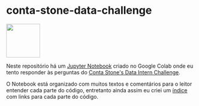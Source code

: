 # conta-stone-data-challenge 
<img src="https://upload.wikimedia.org/wikipedia/commons/thumb/a/a8/Logo-Stone.svg/500px-Logo-Stone.svg.png" width=90/>

Neste repositório há um [Jupyter Notebook](https://github.com/Eric-Mendes/conta-stone-data-challenge/blob/main/data_analyses.ipynb "Ir para o Notebook") criado no Google Colab onde eu tento responder às perguntas do [Conta Stone's Data Intern Challenge](https://gist.github.com/caiotaniguchi/8b5ee7dc75c8b6426222942ced90c4c1#file-dataset-customers-csv-L2469 "Ver o desafio").<br/>

O Notebook está organizado com muitos textos e comentários para o leitor entender cada parte do código, entretanto ainda assim eu criei um [índice](https://colab.research.google.com/github/Eric-Mendes/conta-stone-data-challenge/blob/main/data_analyses.ipynb#scrollTo=I8TKC6OG7drD&line=7&uniqifier=1 "Ir direto para o índice") com links para cada parte do código.<br/>
